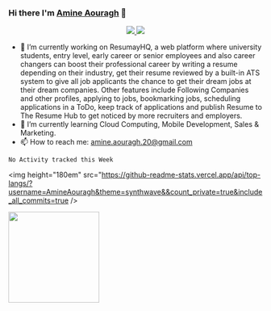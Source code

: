 ### Hi there I'm [Amine Aouragh](https://www.github.com/AmineAouragh) 👋

<p align="center">
  <a href="http://twitter.com/AmineAouraghOne">
    <img src="https://img.shields.io/twitter/follow/AmineAouraghOne?label=Twitter&logo=twitter&style=for-the-badge" />
  </a>
  <a href="https://www.linkedin.com/in/amineaouragh/">
    <img src="https://img.shields.io/badge/LinkedIn-239-blue?label=LinkedIn&logo=LinkedIn&style=for-the-badge" />
  </a>
</p>

<!--
**AmineAouragh/AmineAouragh** is a ✨ _special_ ✨ repository because its `README.md` (this file) appears on your GitHub profile.

Here are some ideas to get you started:

- 🔭 I’m currently working on ResumayHQ, a web platform where university students, entry level, early career or senior employees and also career changers can boost their professional career by writing a resume depending on their industry, get their resume reviewed by a built-in ATS system to give all job applicants the chance to get their dream jobs at their dream companies. Other features include Following Companies and other profiles, applying to jobs, bookmarking jobs, scheduling applications in a ToDo, keep track of applications and publish Resume to The Resume Hub to get noticed by more recruiters and employers.
- 🌱 I’m currently learning Cloud Computing, Mobile Development, Sales & Marketing.
- 👯 I’m looking to collaborate on ...
- 🤔 I’m looking for help with ...
- 💬 Ask me about ...
- 😄 Pronouns: ...
- ⚡ Fun fact: ...
-->

- 🔭 I’m currently working on ResumayHQ, a web platform where university students, entry level, early career or senior employees and also career changers can boost their professional career by writing a resume depending on their industry, get their resume reviewed by a built-in ATS system to give all job applicants the chance to get their dream jobs at their dream companies. Other features include Following Companies and other profiles, applying to jobs, bookmarking jobs, scheduling applications in a ToDo, keep track of applications and publish Resume to The Resume Hub to get noticed by more recruiters and employers.
- 🌱 I’m currently learning Cloud Computing, Mobile Development, Sales & Marketing.
- 📫 How to reach me: amine.aouragh.20@gmail.com

<!--START_SECTION:waka-->
```text
No Activity tracked this Week
```
<!--END_SECTION:waka-->

<img height="180em" src="https://github-readme-stats.vercel.app/api/top-langs/?username=AmineAouragh&theme=synthwave&&count_private=true&include_all_commits=true />

<img height="180em" src="https://github-readme-stats.vercel.app/api?username=AmineAouragh&show_icons=true&hide_border=true&&count_private=true&include_all_commits=true" />



